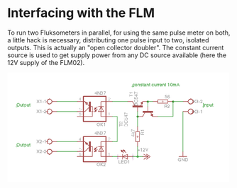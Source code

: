 # Interfacing with the FLM
To run two Fluksometers in parallel, for using the same pulse meter on both, a little hack is necessary, distributing one pulse input to two, isolated outputs.
This is actually an "open collector doubler". The constant current source is used to get supply power from any DC source available (here the 12V supply of the FLM02).

<img src="distribute_pulses.png" width=500px>